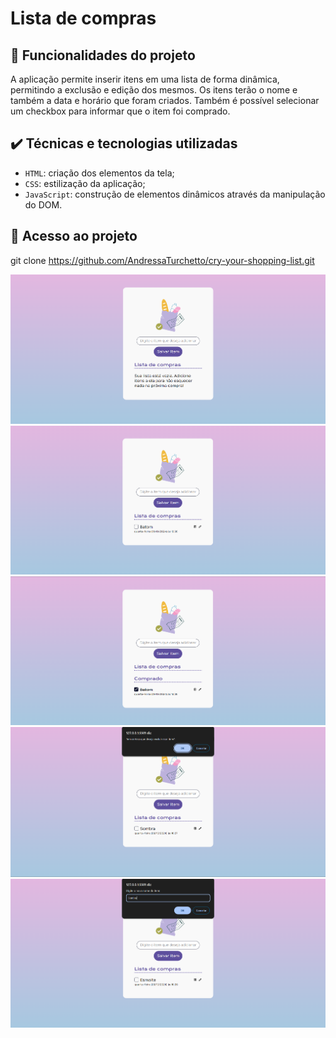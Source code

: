 # Lista de compras
## 🔨 Funcionalidades do projeto

A aplicação permite inserir itens em uma lista de forma dinâmica, permitindo a exclusão e edição dos mesmos. Os itens terão o nome e também a data e horário que foram criados. Também é possível selecionar um checkbox para informar que o item foi comprado.

## ✔️ Técnicas e tecnologias utilizadas

- `HTML`: criação dos elementos da tela;
- `CSS`: estilização da aplicação;
- `JavaScript`: construção de elementos dinâmicos através da manipulação do DOM.

## 📁 Acesso ao projeto

git clone https://github.com/AndressaTurchetto/cry-your-shopping-list.git

![Captura da aplicação](img/captura1.png)
![Captura da aplicação](img/captura2.png)
![Captura da aplicação](img/captura3.png)
![Captura da aplicação](img/captura4.png)
![Captura da aplicação](img/captura5.png)
